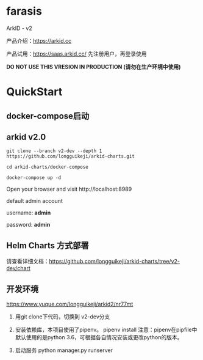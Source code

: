 # farasis
ArkID - v2

产品介绍：https://arkid.cc

产品试用：https://saas.arkid.cc/ 先注册用户，再登录使用

**DO NOT USE THIS VRESION IN PRODUCTION (请勿在生产环境中使用)**

# QuickStart

## docker-compose启动

## arkid v2.0

    git clone --branch v2-dev --depth 1  https://github.com/longguikeji/arkid-charts.git

    cd arkid-charts/docker-compose

    docker-compose up -d


Open your browser and visit http://localhost:8989

default admin account

username: **admin**

password: **admin**

## Helm Charts 方式部署
请查看详细文档：https://github.com/longguikeji/arkid-charts/tree/v2-dev/chart


## 开发环境
https://www.yuque.com/longguikeji/arkid2/nr77mt

1. 用git clone下代码，切换到 v2-dev分支
2. 安装依赖库，本项目使用了pipenv。
pipenv install
注意：pipenv在pipfile中默认使用的是python 3.6，可根据各自情况安装或更改python的版本。

3. 启动服务
python manager.py runserver
